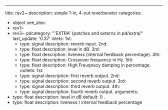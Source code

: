 ---
title: rev2~
description: simple 1-in, 4-out reverberator
categories:
- object
see_also:
- rev1~
- rev3~
pdcategory: "'EXTRA' (patches and externs in pd/extra)"
last_update: '0.37'
inlets:
  1st:
  - type: signal
    description: reverb input.
  2nd:
  - type: float
    description: level in dB.
  3rd:
  - type: float
    description: liveness (internal feedback percentage).
  4th:
  - type: float
    description: Crossover frequency in Hz.
  5th:
  - type: float
    description: High Freuqnecy damping in percentage.
outlets:
  1st:
  - type: signal
    description: first reverb output.
  2nd:
  - type: signal
    description: second reverb output.
  3rd:
  - type: signal
    description: third reverb output.
  4th:
  - type: signal
    description: fourth reverb output.
arguments:
- type: float
  description: level in dB 
  default: 0
.
- type: float
  description: liveness / internal feedback percentage 